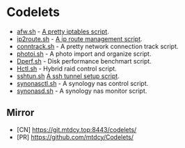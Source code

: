 # Codelets

* [afw.sh](code/afw) - [A pretty iptables script](docs/afw.md).
* [ip2route.sh](code/ip2route) - [A ip route management script](docs/ip2route.md).
* [conntrack.sh](code/conntrack.sh) - A pretty network connection track script.
* [photoi.sh](code/photoi.sh) - A photo import and organize script.
* [Dperf.sh](code/Dperf.sh) - Disk performance benchmart script.
* [Hctl.sh](code/Hctl.sh) - Hybrid raid control script.
* [sshtun.sh](code/sshtun.sh) [A ssh tunnel setup script](docs/sshtunnel.md).
* [synonasctl.sh](code/synonas/synonasctl.sh) - A synology nas control script.
* [synonasd.sh](code/synonas/synonasd.sh) - A synology nas monitor script.

## Mirror

* [CN] https://git.mtdcy.top:8443/codelets/
* [PR] https://github.com/mtdcy/Codelets/
